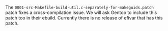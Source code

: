 The `0001-src-Makefile-build-util.c-separately-for-makeguids.patch`
patch fixes a cross-compilation issue. We will ask Gentoo to include
this patch too in their ebuild. Currently there is no release of
efivar that has this patch.

